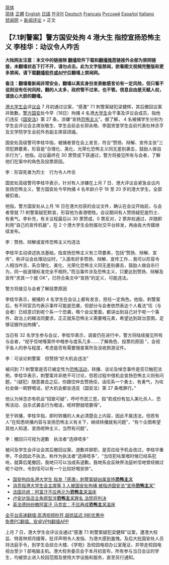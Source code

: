  <!-- 面包屑导航 --> <div class="breadcrumb"><!-- GTranslate: https://gtranslate.io/ -->  <div class="switcher notranslate">  <div class="selected">  <a href="#" onclick="return false;"> 简体</a>  </div>  <div class="option">  <a href="https://www.bannedbook.org" onclick="doGTranslate('zh-CN|zh-CN');jQuery('div.switcher div.selected a').html(jQuery(this).html());return false;" title="简体中文" class="nturl selected"> 简体</a>  <a href="https://www.bannedbook.org/zh-tw/" onclick="doGTranslate('zh-CN|zh-TW');jQuery('div.switcher div.selected a').html(jQuery(this).html());return false;" title="繁體中文" class="nturl"> 正體</a>  <a href="https://www.bannedbook.org/en/" onclick="doGTranslate('zh-CN|en');jQuery('div.switcher div.selected a').html(jQuery(this).html());return false;" title="English" class="nturl"> English</a>  <a href="https://www.bannedbook.org/ja/" onclick="doGTranslate('zh-CN|ja');jQuery('div.switcher div.selected a').html(jQuery(this).html());return false;" title="日本語" class="nturl"> 日語</a>  <a href="https://www.bannedbook.org/ko/" onclick="doGTranslate('zh-CN|ko');jQuery('div.switcher div.selected a').html(jQuery(this).html());return false;" title="한국어" class="nturl"> 한국어</a>  <a href="https://www.bannedbook.org/de/" onclick="doGTranslate('zh-CN|de');jQuery('div.switcher div.selected a').html(jQuery(this).html());return false;" title="Deutsch" class="nturl"> Deutsch</a>  <a href="https://www.bannedbook.org/fr/" onclick="doGTranslate('zh-CN|fr');jQuery('div.switcher div.selected a').html(jQuery(this).html());return false;" title="Français" class="nturl"> Français</a>  <a href="https://www.bannedbook.org/ru/" onclick="doGTranslate('zh-CN|ru');jQuery('div.switcher div.selected a').html(jQuery(this).html());return false;" title="Русский" class="nturl"> Русский</a>  <a href="https://www.bannedbook.org/es/" onclick="doGTranslate('zh-CN|es');jQuery('div.switcher div.selected a').html(jQuery(this).html());return false;" title="Español" class="nturl"> Español</a>  <a href="https://www.bannedbook.org/it/" onclick="doGTranslate('zh-CN|it');jQuery('div.switcher div.selected a').html(jQuery(this).html());return false;" title="Italiano" class="nturl"> Italiano</a>  </div>  </div>      <div class='breadcrumb-sub'><!-- Breadcrumb NavXT 6.3.0 --> <a href="https://www.bannedbook.org/" class="home">禁闻网</a> &gt; <a href="https://www.bannedbook.org/bnews/comments/" class="category">新闻评论</a> &gt; 正文</div></div><h2>【7.1刺警案】警方国安处拘 4 港大生 指控宣扬恐怖主义 李桂华：动议令人咋舌</h2> <p class="notice"><b>大陆网友注意：本文中的链接除 <a href="https://github.com/bannedbook/fanqiang" >翻墙</a>软件下载和<a href="https://github.com/killgcd/justmysocks/blob/master/README.md">翻墙推荐</a>链接外全部为禁网链接，未翻墙状态下打不开，请勿点击。此为文字版禁闻，欲看图文视频完整版和更多禁闻，请下载<a href="https://github.com/bannedbook/fanqiang">翻墙软件或APP</a>后翻墙上禁闻网。</p><p>备注：翻墙看新闻非常安全，翻墙以真实身份发表敏感言论有一定风险，但只看不说则没有任何风险，翻的人太多，政府管不过来，也不管。信息自由是天赋人权，请放心大胆的翻墙。</b></p>  <div class="entry">  <p><a href="https://www.bannedbook.org/bnews/tag/%E6%B8%AF%E5%A4%A7/" class="st_tag internal_tag" rel="tag" title="标签 港大 下的日志">港大</a><a href="https://www.bannedbook.org/bnews/tag/%E5%AD%A6%E7%94%9F%E4%BC%9A/" class="st_tag internal_tag" rel="tag" title="标签 学生会 下的日志">学生会</a>评<a href="https://www.bannedbook.org/bnews/tag/%E8%AE%AE%E4%BC%9A/" class="st_tag internal_tag" rel="tag" title="标签 议会 下的日志">议会</a> 7 月初通过议案，“感激” 7.1 刺警案疑犯梁健辉，其后撤回议案并致歉。<a href="https://www.bannedbook.org/bnews/tag/%e8%ad%a6%e6%96%b9/" class="st_tag internal_tag" rel="tag" title="标签 警方 下的日志">警方</a><a href="https://www.bannedbook.org/bnews/tag/%E5%9B%BD%E5%AE%89/" class="st_tag internal_tag" rel="tag" title="标签 国安 下的日志">国安</a>处今早（18日）拘捕 4 名港<a href="https://www.bannedbook.org/bnews/tag/%e5%a4%a7%e5%ad%a6%e7%94%9f/" class="st_tag internal_tag" rel="tag" title="标签 大学生 下的日志">大学生</a>会干事及评议会成员，指他们违反《<a href="https://www.bannedbook.org/bnews/tag/%e5%9b%bd%e5%ae%89%e6%b3%95/" class="st_tag internal_tag" rel="tag" title="标签 国安法 下的日志">国安法</a>》第 27 条，涉嫌“宣扬<a href="https://www.bannedbook.org/bnews/tag/%e6%81%90%e6%80%96%e4%b8%bb%e4%b9%89/" class="st_tag internal_tag" rel="tag" title="标签 恐怖主义 下的日志">恐怖主义</a>”。据了解， 4 名被捕学生分别为学生会评议会主席张敬生、学生会前会长郭永皓、李国贤堂学生会前代表杜林丞亨及文学院学生会前外务副主席容颂禧。</p> <p>国安处高级警司李桂华指，被捕者曾在会上发言，符合“赞扬、辩解、宣传主张”三项犯罪要素，形容是“合理化、美化、光荣化恐怖主义同无差别袭击，鼓励人做自杀行为”。他指，动议最终在 30 票赞成下获通过，警方将接见所有与会者，了解他们在案中的角色及投票原因。</p> <p>李：形容死者为烈士　行为令人咋舌</p> <p>国安处高级警司李桂华表示，针对有人涉嫌在上月 7 日、港大评议会紧急会议内宣扬恐怖主义，警方国安处今早拘捕 4 名年龄介乎 18 至 20 岁的港大学生，全部被扣查。</p>  <p>他指，警方国安处从上月 16 日在港大捡获的会议文件，确认在会议开始前，与会者曾就 7.1 刺警案疑犯默哀，形容他为香港牺牲。会议期间有人赞扬疑犯是烈士、有勇气。李补充，有关议程最后以 30 票赞成，0 票反对，2 票弃权通过，并随即利用“自己的宣传机器”，在 2 个港大学生会附属社交平台转发，再由各大传媒继续发布。</p> <p>李：赞扬、辩解或宣传恐怖主义均违法</p> <p>李桂华主动讲述执法基础，指宣扬恐怖主义有三项要素，包括“赞扬、辩解、宣传”，称评议会处理动议时，“入面有好多赞扬、辩解、宣传工作&#8230; 我可以形容令人相当咋舌，系合理化、美化、光荣化恐怖主义同无差别袭击，鼓励人做自杀行为，同一般道理标准完全不相符。”而当事件涉及恐怖主义，只要达到赞扬、辩解及宣传“求其一个就 OK”，已符合条文中“宣扬”的定义，可能违法。</p> <p>警方将接见与会者了解投票原因</p>  <p>李桂华表示，被捕的 4 名学生在会议上都有发言，担任一定角色。他指，刺警案后，有不同官员均表示事件可能是恐袭，但部分与会者依然表达个人看法“佢（与会者）已经意识到呢个系一个恐袭，喺个会议里面，都讲出到自己对于呢一个事件、政治上的睇法同要求，正正就系恐怖主义需要嘅元素，希望达到政治意图，足够证据作出拘捕”。</p> <p>当日有 32 名学生参与会议，李桂华表示，调查仍在进行中，警方将陆续接见所有与会者，“视乎佢哋喺案件中嘅参与度系几多&#8230;&#8230;.了解角色、投票的原因 ”，会视乎各人的参与程度，考虑是否有需要搜查寓所及没收旅游证件。</p> <p>李：可谈论刺警案　但赞扬“好大机会违法”</p> <p>被问到 7.1 刺警案是否已被定性为<a href="https://www.bannedbook.org/bnews/tag/%E6%81%90%E6%80%96%E6%B4%BB%E5%8A%A8/" class="st_tag internal_tag" rel="tag" title="标签 恐怖活动 下的日志">恐怖活动</a>，转播、谈论及悼念事件是否已触犯法例，李桂华表示，刺警案并非绝不可讨论，但若过程中借机会宣扬恐怖主义则有问题，“（疑犯）随意袭击之后，你跟住仲去赞扬佢，话佢系一个勇士、有勇气，为咗社会做一啲野嘅话，好大机会都会违反（国安法）第 27 条嘅罪行。”</p>  <p>他认为悼念亦有机会“招致可疑”，呼吁市民三思，指“若成份有加入美化杀人、恐怖活动、自杀式袭击行为嘅话，呢样野就唔要得”。</p> <p>至于转播，李桂华指，即时转播的人未必清楚会上内容，因此不属违法，但若有人“在知悉转播内容与宣扬恐怖主义有关下，继续转播就有问题”，“有个企图希望其他人知道、宣扬呢种主义，当然有问题”。</p> <p>李：撤回只可视为道歉　执法者“选择唔多”</p> <p>被问及学生会评议会其后撤回议案、道歉并辞职，是否应给予机会改过，李桂华重申，不会因此不执法，称作为执法者“选择唔多”，“当佢犯咗案嘅时候已经系犯咗，就算后尾撤回，我哋只可以当成系道歉。我哋系会反映畀法庭听佢哋曾经做过呢个动作，令到佢可以有一个比较好嘅安排”。</p>  <ul class='op-related-articles' title='相关阅读'> <li><a href='https://www.bannedbook.org/bnews/headline/20210818/1608477.html' target='_blank'>国安拘四名港大学生 指发「感激」刺警案疑凶属宣扬<b>恐怖主义</b></a></li> <li><a href='https://www.bannedbook.org/bnews/comments/20210818/1608425.html' target='_blank'>消息指港大学生会主席等 3 人被国安处拘捕 被指违国安法“宣扬<b>恐怖主义</b>”</a></li> <li><a href='https://www.bannedbook.org/bnews/baitai/20210818/1608369.html' target='_blank'>法国总统：阿富汗不应再沦为<b>恐怖主义</b>温床</a></li> <li><a href='https://www.bannedbook.org/bnews/baitai/20210818/1608366.html' target='_blank'>卢安达饭店主角原型涉<b>恐怖主义</b>罪名 法院将判决</a></li> <li><a href='https://www.bannedbook.org/bnews/taiwannews/20210818/1608337.html' target='_blank'>英法德纷纷撤阿富汗 马克宏：不应再成<b>恐怖主义</b>温床</a></li> </ul> <p class="texttj"> <a href="https://github.com/bannedbook/fanqiang/wiki/V2ray%E6%9C%BA%E5%9C%BA" target="_blank">全平台高速翻墙:高清视频秒开,超低延迟,9折优惠中</a><br/> <a href="https://github.com/bannedbook/fanqiang/wiki/%E7%A6%81%E9%97%BB%E7%BD%91%E5%AE%89%E5%8D%93%E7%BF%BB%E5%A2%99%E6%96%B0%E9%97%BBAPP" target="_blank">免费PC翻墙、安卓VPN翻墙APP</a></p><p>上月 7 日，港大学生会评议会通过“感激 7.1 刺警案疑犯梁健辉”议案，遭港大校监、特首林郑月娥等，批评声明令人发指、为港大感到羞愧。及后大批国安处人员持法庭手令，到学生会综合大楼、《学苑》及校园电视办公室蒐证，并带走校园电视台至少 1 部电脑主机。港大校务委员会于本月初宣布，所有参与当日会议的学生，均被禁止进入校园范围及使用大学设施和服务，直至另行通知。</p><a name='sharetosocial'></a>  <div style="margin-bottom:5px;padding-bottom:5px;clear:both"> <div id="archive-pix-1" class="banner-ads"> <!-- AuctionX Display platform tag START --> <div id="26318x728x90x621x_ADSLOT2" clicktrack="%%CLICK_URL_ESC%%"></div> <!-- AuctionX Display platform tag END --> </div> <div id="archive-pix-2" class="banner-ads"> <!-- AuctionX Display platform tag START --> <div id="26315x300x250x621x_ADSLOT2" clicktrack="%%CLICK_URL_ESC%%"></div> <!-- AuctionX Display platform tag END --> </div> </div>  <div id="archive-pix-1" class="banner-ads"> <!-- AuctionX Display platform tag START --> <div id="26318x728x90x621x_ADSLOT3" clicktrack="%%CLICK_URL_ESC%%"></div> <!-- AuctionX Display platform tag END --> </div> </div><!--END ENTRY--> 